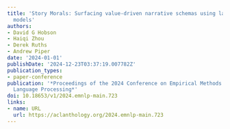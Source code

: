 ```yaml
---
title: 'Story Morals: Surfacing value-driven narrative schemas using large language
  models'
authors:
- David G Hobson
- Haiqi Zhou
- Derek Ruths
- Andrew Piper
date: '2024-01-01'
publishDate: '2024-12-23T03:37:19.007782Z'
publication_types:
- paper-conference
publication: '*Proceedings of the 2024 Conference on Empirical Methods in Natural
  Language Processing*'
doi: 10.18653/v1/2024.emnlp-main.723
links:
- name: URL
  url: https://aclanthology.org/2024.emnlp-main.723
---
```

